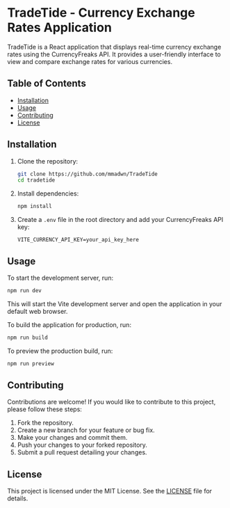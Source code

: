 # TradeTide - Currency Exchange Rates Application

TradeTide is a React application that displays real-time currency exchange rates using the CurrencyFreaks API. It provides a user-friendly interface to view and compare exchange rates for various currencies.

## Table of Contents

- [Installation](#installation)
- [Usage](#usage)
- [Contributing](#contributing)
- [License](#license)

## Installation

1. Clone the repository:
   ```bash
   git clone https://github.com/mmadwn/TradeTide
   cd tradetide
   ```

2. Install dependencies:
   ```bash
   npm install
   ```

3. Create a `.env` file in the root directory and add your CurrencyFreaks API key:
   ```plaintext
   VITE_CURRENCY_API_KEY=your_api_key_here
   ```

## Usage

To start the development server, run:
```bash
npm run dev
```
This will start the Vite development server and open the application in your default web browser.

To build the application for production, run:
```bash
npm run build
```

To preview the production build, run:
```bash
npm run preview
```

## Contributing

Contributions are welcome! If you would like to contribute to this project, please follow these steps:

1. Fork the repository.
2. Create a new branch for your feature or bug fix.
3. Make your changes and commit them.
4. Push your changes to your forked repository.
5. Submit a pull request detailing your changes.

## License

This project is licensed under the MIT License. See the [LICENSE](LICENSE) file for details.
